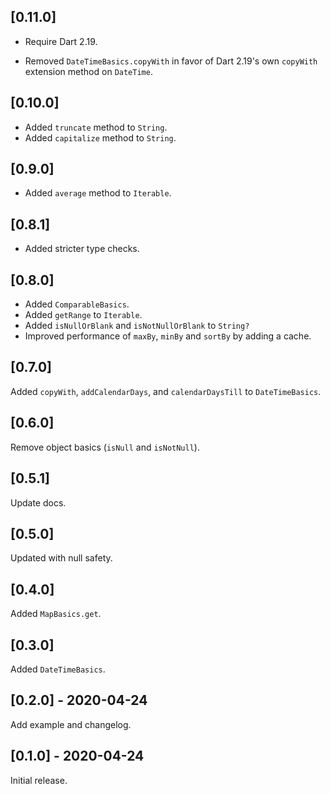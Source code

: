 ## [0.11.0]

* Require Dart 2.19.

* Removed `DateTimeBasics.copyWith` in favor of Dart 2.19's own `copyWith`
  extension method on `DateTime`.

## [0.10.0]

* Added `truncate` method to `String`.
* Added `capitalize` method to `String`.

## [0.9.0]

* Added `average` method to `Iterable`.

## [0.8.1]

* Added stricter type checks.

## [0.8.0]

* Added `ComparableBasics`.
* Added `getRange` to `Iterable`.
* Added `isNullOrBlank` and `isNotNullOrBlank` to `String?`
* Improved performance of `maxBy`, `minBy` and `sortBy` by adding a cache.

## [0.7.0]

Added `copyWith`, `addCalendarDays`, and `calendarDaysTill` to `DateTimeBasics`.

## [0.6.0]

Remove object basics (`isNull` and `isNotNull`).

## [0.5.1]

Update docs.

## [0.5.0]

Updated with null safety.

## [0.4.0]

Added `MapBasics.get`.

## [0.3.0]

Added `DateTimeBasics`.

## [0.2.0] - 2020-04-24

Add example and changelog.

## [0.1.0] - 2020-04-24

Initial release. 
